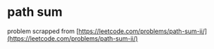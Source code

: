 # path sum

problem scrapped from [https://leetcode.com/problems/path-sum-ii/](https://leetcode.com/problems/path-sum-ii/)
